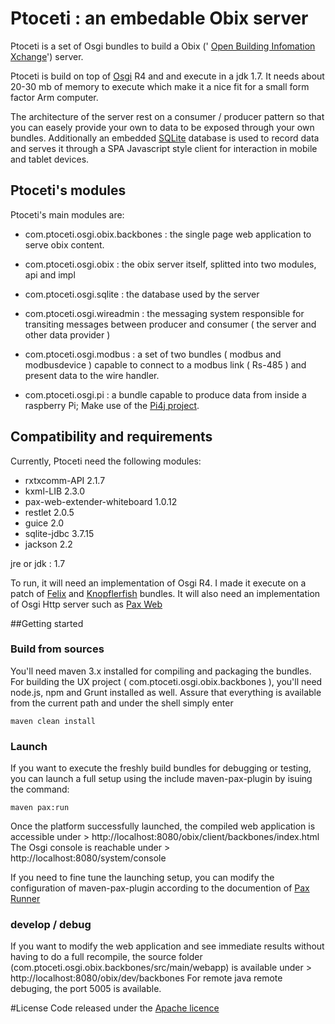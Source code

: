 Ptoceti : an embedable Obix server
==================================================

Ptoceti is a set of Osgi bundles to build a Obix (' [Open Building Infomation Xchange]( http://www.obix.org/)') server.

Ptoceti is build on top of [Osgi](www.osgi.org) R4 and and execute in a jdk 1.7. It needs about 20-30 mb of memory to execute which make it a nice fit for a small form factor Arm computer.

The architecture of the server rest on a consumer / producer pattern so that you can easely provide your own to data to be exposed through your own bundles.
Additionally an embedded [SQLite](http://sqlite.org) database is used to record data and serves it through a SPA Javascript style client for interaction in mobile and tablet devices.

 
## Ptoceti's modules

Ptoceti's main modules are:

- com.ptoceti.osgi.obix.backbones : the single page web application to serve obix content.

- com.ptoceti.osgi.obix : the obix server itself, splitted into two modules, api and impl

- com.ptoceti.osgi.sqlite : the database used by the server

- com.ptoceti.osgi.wireadmin : the messaging system responsible for transiting messages between producer and consumer ( the server and other data provider )

- com.ptoceti.osgi.modbus : a set of two bundles ( modbus and modbusdevice ) capable to connect to a modbus link ( Rs-485 ) and present data to the wire handler.

- com.ptoceti.osgi.pi : a bundle capable to produce data from inside a raspberry Pi; Make use of the [Pi4j project](https://github.com/Pi4J/pi4j/).


## Compatibility and requirements

Currently, Ptoceti need the following modules:
- rxtxcomm-API 2.1.7
- kxml-LIB 2.3.0
- pax-web-extender-whiteboard 1.0.12
- restlet 2.0.5
- guice 2.0
- sqlite-jdbc 3.7.15
- jackson 2.2

jre or jdk : 1.7


To run, it will need an implementation of Osgi R4. I made it execute on a patch of [Felix](/felix.apache.org) and [Knopflerfish](http://www.knopflerfish.org/) bundles.
It will also need an implementation of Osgi Http server such as [Pax Web](https://github.com/ops4j/org.ops4j.pax.web)
 
##Getting started

### Build from sources

You'll need maven 3.x installed for compiling and packaging the bundles. For building the UX project ( com.ptoceti.osgi.obix.backbones ), you'll need node.js, npm and Grunt installed as well.
Assure that everything is available from the current path and under the shell simply enter

```
maven clean install
```

### Launch
If you want to execute the freshly build bundles for debugging or testing, you can launch a full setup using the include maven-pax-plugin by isuing the command:

```
maven pax:run
```
Once the platform successfully launched, the compiled web application is accessible under > http://localhost:8080/obix/client/backbones/index.html
The Osgi console is reachable under > http://localhost:8080/system/console

If you need to fine tune the launching setup, you can modify the configuration of maven-pax-plugin according to the documention of [Pax Runner](https://ops4j1.jira.com/wiki/display/paxrunner/Pax+Runner)

### develop / debug
If you want to modify the web application and see immediate results without having to do a full recompile, the source folder (com.ptoceti.osgi.obix.backbones/src/main/webapp) is available under > http://localhost:8080/obix/dev/backbones
For remote java remote debuging, the port 5005 is available. 

#License
Code released under the [Apache licence]( http://www.apache.org/licenses/)




